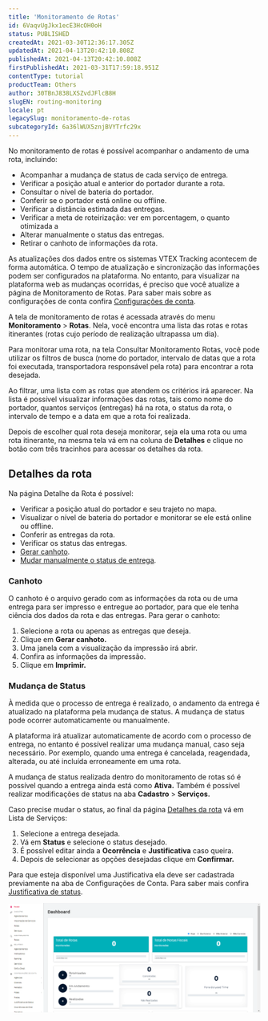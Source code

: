 ```yaml
---
title: 'Monitoramento de Rotas'
id: 6VaqvUgJkx1ecE3HcOH0oH
status: PUBLISHED
createdAt: 2021-03-30T12:36:17.305Z
updatedAt: 2021-04-13T20:42:10.808Z
publishedAt: 2021-04-13T20:42:10.808Z
firstPublishedAt: 2021-03-31T17:59:18.951Z
contentType: tutorial
productTeam: Others
author: 30TBnJ838LXSZvdJFlcB8H
slugEN: routing-monitoring
locale: pt
legacySlug: monitoramento-de-rotas
subcategoryId: 6a36lWUX5znjBVYTrfc29x
---
```



No monitoramento de rotas é possível acompanhar o andamento de uma rota, incluindo:

*   Acompanhar a mudança de status de cada serviço de entrega.
*   Verificar a posição atual e anterior do portador durante a rota.
*   Consultar o nível de bateria do portador.
*   Conferir se o portador está online ou offline.
*   Verificar a distância estimada das entregas.
*   Verificar a meta de roteirização: ver em porcentagem, o quanto otimizada a 
*   Alterar manualmente o status das entregas.
*   Retirar o canhoto de informações da rota.

<div class="alert alert-info"> 
As atualizações dos dados entre os sistemas VTEX Tracking acontecem de forma automática. O tempo de atualização e sincronização das informações podem ser configurados na plataforma. No entanto, para visualizar na plataforma web as mudanças ocorridas, é preciso que você atualize a página de Monitoramento de Rotas. Para saber mais sobre as configurações de conta confira <a href="https://help.vtex.com/pt/subcategory/vtex-tracking--7yiFRk9TGfMNeyhT83UljP">Configurações de conta</a>.
</div>

A tela de monitoramento de rotas é acessada através do menu **Monitoramento** > **Rotas**. Nela, você encontra uma lista das rotas e rotas itinerantes (rotas cujo período de realização ultrapassa um dia). 

Para monitorar uma rota, na tela Consultar Monitoramento Rotas, você pode utilizar os filtros de busca (nome do portador, intervalo de datas que a rota foi executada, transportadora responsável pela rota) para encontrar a rota desejada.

Ao filtrar, uma lista com as rotas que atendem os critérios irá aparecer. Na lista é possível visualizar informações das rotas, tais como nome do portador, quantos serviços (entregas) há na rota, o status da rota, o intervalo de tempo e a data em que a rota foi realizada. 

Depois de escolher qual rota deseja monitorar, seja ela uma rota ou uma rota itinerante, na mesma tela vá em na coluna de **Detalhes** e clique no botão com três tracinhos para acessar os detalhes da rota.

## Detalhes da rota

Na página Detalhe da Rota é possível:

*   Verificar a posição atual do portador e seu trajeto no mapa.
*   Visualizar o nível de bateria do portador e monitorar se ele está online ou offline.
*   Conferir as entregas da rota.
*   Verificar os status das entregas.
*   [Gerar canhoto](#canhoto).
*   [Mudar manualmente o status de entrega](#mudanca-de-status).

### Canhoto

O canhoto é o arquivo gerado com as informações da rota ou de uma entrega para ser impresso e entregue ao portador, para que ele tenha ciência dos dados da rota e das entregas. Para gerar o canhoto:

1. Selecione a rota ou apenas as entregas que deseja.
2. Clique em **Gerar canhoto.**
3. Uma janela com a visualização da impressão irá abrir.
4. Confira as informações da impressão.
5. Clique em **Imprimir.**

### Mudança de Status

À medida que o processo de entrega é realizado, o andamento da entrega é atualizado na plataforma pela mudança de status. A mudança de status pode ocorrer automaticamente ou manualmente. 

A plataforma irá atualizar automaticamente de acordo com o processo de entrega, no entanto é possível realizar uma mudança manual, caso seja necessário. Por exemplo, quando uma entrega é cancelada, reagendada, alterada, ou até incluída erroneamente em uma rota.

A mudança de status realizada dentro do monitoramento de rotas só é possível quando a entrega ainda está como **Ativa.** Também é possível realizar modificações de status na aba **Cadastro** > **Serviços.**

Caso precise mudar o status, ao final da página [Detalhes da rota](#detalhes-da-rota) vá em Lista de Serviços:

1. Selecione a entrega desejada.
2. Vá em **Status** e selecione o status desejado.
3. É possível editar ainda a **Ocorrência** e **Justificativa** caso queira.
4. Depois de selecionar as opções desejadas clique em **Confirmar.**

<div class="alert alert-info"> 
Para que esteja disponível uma Justificativa ela deve ser cadastrada previamente na aba de Configurações de Conta. Para saber mais confira <a href="https://help.vtex.com/pt/tutorial/justificativa-de-status-vtex-tracking--4shboc7h5XPUpA8TQzXPRG">Justificativa de status</a>.
</div>

![Monitoramento de Rota](https://raw.githubusercontent.com/vtexdocs/help-center-content/refs/heads/main/docs/pt/tutorials/VTEX%20Tracking/Routes/monitoramento-de-rotas_1.gif)
